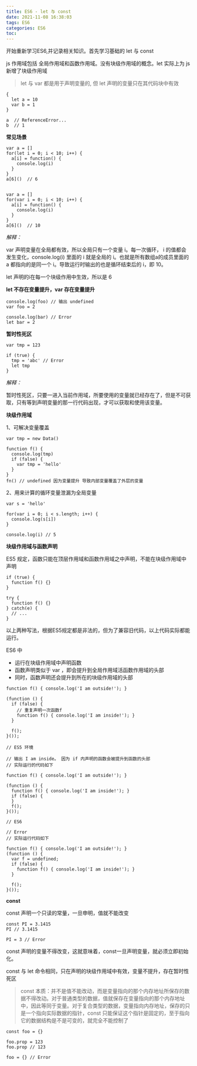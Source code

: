 ```yaml
---
title: ES6 - let 与 const
date: 2021-11-08 16:38:03
tags: ES6
categories: ES6
toc:
---
```


开始重新学习ES6,并记录相关知识。首先学习基础的 let 与 const

<!--more-->

js 作用域包括 全局作用域和函数作用域。没有块级作用域的概念。let 实际上为 js 新增了块级作用域

>let 与 var 都是用于声明变量的, 但 let 声明的变量只在其代码块中有效

```
{
  let a = 10
  var b = 1
}

a  // ReferenceError...
b  // 1
```
**常见场景**

```
var a = []
for(let i = 0; i < 10; i++) {
  a[i] = function() {
    console.log(i)
  }
}
a[6]()  // 6


var a = []
for(var i = 0; i < 10; i++) {
  a[i] = function() {
    console.log(i)
  }
}
a[6]()  // 10
```

*解释：*

var 声明变量在全局都有效，所以全局只有一个变量 i。每一次循环， i 的值都会发生变化，console.log(i) 里面的 i 就是全局的 i。也就是所有数组a的成员里面的 a 都指向的是同一个 i。导致运行时输出的也是循环结束后的 i，即 10。

let 声明的i在每一个块级作用中生效，所以是 6

**let 不存在变量提升，var 存在变量提升**

```
console.log(foo) // 输出 undefined
var foo = 2

console.log(bar) // Error
let bar = 2
```

**暂时性死区**

```
var tmp = 123

if (true) {
  tmp = 'abc' // Error
  let tmp
}
```

*解释：*

暂时性死区，只要一进入当前作用域，所要使用的变量就已经存在了，但是不可获取，只有等到声明变量的那一行代码出现，才可以获取和使用该变量。

**块级作用域**

1、可解决变量覆盖

```
var tmp = new Data()

function f() {
  console.log(tmp)
  if (false) {
    var tmp = 'hello'
  }
}
fn() // undefined 因为变量提升 导致内部变量覆盖了外层的变量
```

2、用来计算的循环变量泄漏为全局变量

```
var s = 'hello'

for(var i = 0; i < s.length; i++) {
  console.log(s[i])
}

console.log(i) // 5
```

**块级作用域与函数声明**

ES5 规定，函数只能在顶层作用域和函数作用域之中声明，不能在块级作用域中声明

```
if (true) {
  function f() {}
}

try {
  function f() {}
} catch(e) {
  // ...
}
```

以上两种写法，根据ES5规定都是非法的，但为了兼容旧代码，以上代码实际都能运行。

ES6 中
 - 运行在块级作用域中声明函数
 - 函数声明类似于 var ，即会提升到全局作用域活函数作用域的头部
 - 同时，函数声明还会提升到所在的块级作用域的头部

```
function f() { console.log('I am outside!'); }

(function () {
  if (false) {
    // 重复声明一次函数f
    function f() { console.log('I am inside!'); }
  }

  f();
}());

```

```
// ES5 环境

// 输出 I am inside。 因为 if 内声明的函数会被提升到函数的头部
// 实际运行的代码如下

function f() { console.log('I am outside!'); }

(function () {
  function f() { console.log('I am inside!'); }
  if (false) {
  }
  f();
}());
```

```
// ES6

// Error 
// 实际运行代码如下

function f() { console.log('I am outside!'); }
(function () {
  var f = undefined;
  if (false) {
    function f() { console.log('I am inside!'); }
  }

  f();
}());
```

**const**

const 声明一个只读的常量，一旦申明，值就不能改变

```
const PI = 3.1415
PI // 3.1415

PI = 3 // Error
```

const 声明的变量不得改变，这就意味着，const一旦声明变量，就必须立即初始化。

const 与 let 命令相同，只在声明的块级作用域中有效，变量不提升，存在暂时性死区

> const 本质：并不是值不能改动，而是变量指向的那个内存地址所保存的数据不得改动。对于普通类型的数据，值就保存在变量指向的那个内存地址中，因此等同于变量。对于复合类型的数据，变量指向内存地址，保存的只是一个指向实际数据的指针，const 只能保证这个指针是固定的，至于指向它的数据结构是不是可变的，就完全不能控制了

```
const foo = {}

foo.prop = 123
foo.prop // 123

foo = {} // Error
```
